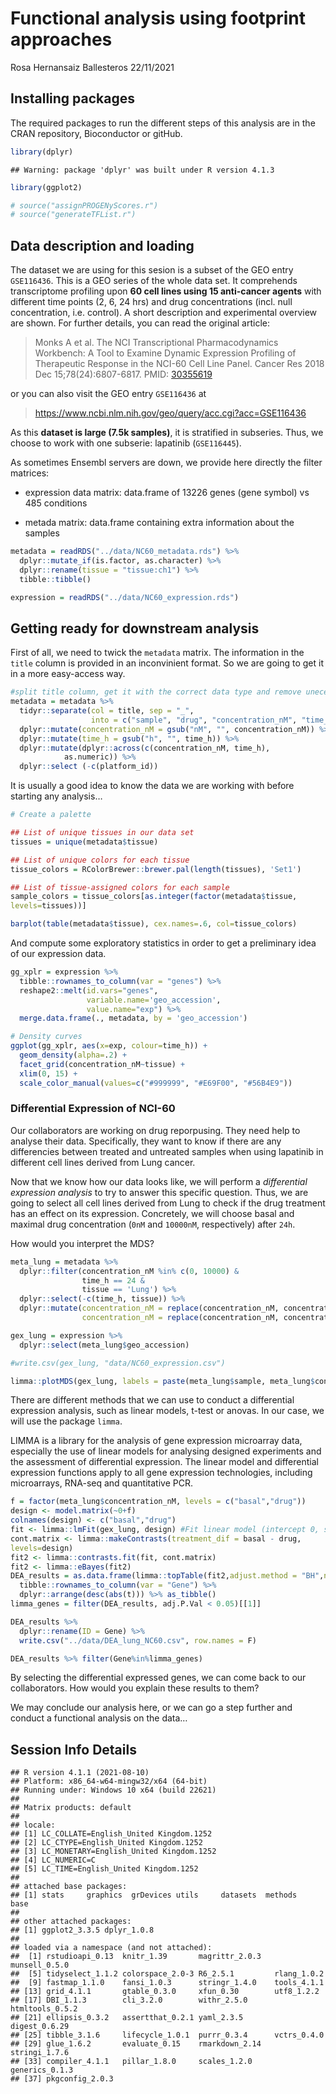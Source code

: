 Functional analysis using footprint approaches
================
Rosa Hernansaiz Ballesteros
22/11/2021

## Installing packages

The required packages to run the different steps of this analysis are in
the CRAN repository, Bioconductor or gitHub.

``` r
library(dplyr)
```

    ## Warning: package 'dplyr' was built under R version 4.1.3

``` r
library(ggplot2)

# source("assignPROGENyScores.r")
# source("generateTFList.r")
```

## Data description and loading

The dataset we are using for this sesion is a subset of the GEO entry
`GSE116436`. This is a GEO series of the whole data set. It comprehends
transcriptome profiling upon **60 cell lines using 15 anti-cancer
agents** with different time points (2, 6, 24 hrs) and drug
concentrations (incl. null concentration, i.e. control). A short
description and experimental overview are shown. For further details,
you can read the original article:

> Monks A et al. The NCI Transcriptional Pharmacodynamics Workbench: A
> Tool to Examine Dynamic Expression Profiling of Therapeutic Response
> in the NCI-60 Cell Line Panel. Cancer Res 2018 Dec
> 15;78(24):6807-6817. PMID:
> [30355619](https://www.ncbi.nlm.nih.gov/pubmed/30355619)

or you can also visit the GEO entry `GSE116436` at

> <https://www.ncbi.nlm.nih.gov/geo/query/acc.cgi?acc=GSE116436>

As this **dataset is large (7.5k samples)**, it is stratified in
subseries. Thus, we choose to work with one subserie: lapatinib
(`GSE116445`).

As sometimes Ensembl servers are down, we provide here directly the
filter matrices:

-   expression data matrix: data.frame of 13226 genes (gene symbol) vs
    485 conditions

-   metada matrix: data.frame containing extra information about the
    samples

``` r
metadata = readRDS("../data/NC60_metadata.rds") %>%
  dplyr::mutate_if(is.factor, as.character) %>% 
  dplyr::rename(tissue = "tissue:ch1") %>%
  tibble::tibble() 

expression = readRDS("../data/NC60_expression.rds")
```

## Getting ready for downstream analysis

First of all, we need to twick the `metadata` matrix. The information in
the `title` column is provided in an inconvinient format. So we are
going to get it in a more easy-access way.

``` r
#split title column, get it with the correct data type and remove unecesary information
metadata = metadata %>%
  tidyr::separate(col = title, sep = "_",
                  into = c("sample", "drug", "concentration_nM", "time_h")) %>%
  dplyr::mutate(concentration_nM = gsub("nM", "", concentration_nM)) %>%
  dplyr::mutate(time_h = gsub("h", "", time_h)) %>%
  dplyr::mutate(dplyr::across(c(concentration_nM, time_h), 
            as.numeric)) %>%
  dplyr::select (-c(platform_id))
```

It is usually a good idea to know the data we are working with before
starting any analysis…

``` r
# Create a palette

## List of unique tissues in our data set
tissues = unique(metadata$tissue)

## List of unique colors for each tissue
tissue_colors = RColorBrewer::brewer.pal(length(tissues), 'Set1')

## List of tissue-assigned colors for each sample
sample_colors = tissue_colors[as.integer(factor(metadata$tissue,
levels=tissues))]

barplot(table(metadata$tissue), cex.names=.6, col=tissue_colors)
```

And compute some exploratory statistics in order to get a preliminary
idea of our expression data.

``` r
gg_xplr = expression %>%
  tibble::rownames_to_column(var = "genes") %>%
  reshape2::melt(id.vars="genes", 
                 variable.name='geo_accession', 
                 value.name="exp") %>%
  merge.data.frame(., metadata, by = 'geo_accession')

# Density curves
ggplot(gg_xplr, aes(x=exp, colour=time_h)) + 
  geom_density(alpha=.2) +
  facet_grid(concentration_nM~tissue) + 
  xlim(0, 15) +
  scale_color_manual(values=c("#999999", "#E69F00", "#56B4E9"))
```

### Differential Expression of NCI-60

Our collaborators are working on drug reporpusing. They need help to
analyse their data. Specifically, they want to know if there are any
differencies between treated and untreated samples when using lapatinib
in different cell lines derived from Lung cancer.

Now that we know how our data looks like, we will perform a
*differential expression analysis* to try to answer this specific
question. Thus, we are going to select all cell lines derived from Lung
to check if the drug treatment has an effect on its expression.
Concretely, we will choose basal and maximal drug concentration (`0nM`
and `10000nM`, respectively) after `24h`.

How would you interpret the MDS?

``` r
meta_lung = metadata %>% 
  dplyr::filter(concentration_nM %in% c(0, 10000) & 
                time_h == 24 & 
                tissue == 'Lung') %>%
  dplyr::select(-c(time_h, tissue)) %>%
  dplyr::mutate(concentration_nM = replace(concentration_nM, concentration_nM== '0', 'basal'), 
                concentration_nM = replace(concentration_nM, concentration_nM == '10000', 'drug'))

gex_lung = expression %>%
  dplyr::select(meta_lung$geo_accession)

#write.csv(gex_lung, "data/NC60_expression.csv")

limma::plotMDS(gex_lung, labels = paste(meta_lung$sample, meta_lung$concentration_nM, sep = '_'))
```

There are different methods that we can use to conduct a differential
expression analysis, such as linear models, t-test or anovas. In our
case, we will use the package `limma`.

LIMMA is a library for the analysis of gene expression microarray data,
especially the use of linear models for analysing designed experiments
and the assessment of differential expression. The linear model and
differential expression functions apply to all gene expression
technologies, including microarrays, RNA-seq and quantitative PCR.

``` r
f = factor(meta_lung$concentration_nM, levels = c("basal","drug"))
design <- model.matrix(~0+f)
colnames(design) <- c("basal","drug")
fit <- limma::lmFit(gex_lung, design) #Fit linear model (intercept 0, so each coefficient is the mean)
cont.matrix <- limma::makeContrasts(treatment_dif = basal - drug,
levels=design)
fit2 <- limma::contrasts.fit(fit, cont.matrix)
fit2 <- limma::eBayes(fit2)
DEA_results = as.data.frame(limma::topTable(fit2,adjust.method = "BH",number = Inf)) %>% 
  tibble::rownames_to_column(var = "Gene") %>% 
  dplyr::arrange(desc(abs(t))) %>% as_tibble()
limma_genes = filter(DEA_results, adj.P.Val < 0.05)[[1]]

DEA_results %>%
  dplyr::rename(ID = Gene) %>%
  write.csv("../data/DEA_lung_NC60.csv", row.names = F)

DEA_results %>% filter(Gene%in%limma_genes)
```

By selecting the differential expressed genes, we can come back to our
collaborators. How would you explain these results to them?

We may conclude our analysis here, or we can go a step further and
conduct a functional analysis on the data…

## Session Info Details

    ## R version 4.1.1 (2021-08-10)
    ## Platform: x86_64-w64-mingw32/x64 (64-bit)
    ## Running under: Windows 10 x64 (build 22621)
    ## 
    ## Matrix products: default
    ## 
    ## locale:
    ## [1] LC_COLLATE=English_United Kingdom.1252 
    ## [2] LC_CTYPE=English_United Kingdom.1252   
    ## [3] LC_MONETARY=English_United Kingdom.1252
    ## [4] LC_NUMERIC=C                           
    ## [5] LC_TIME=English_United Kingdom.1252    
    ## 
    ## attached base packages:
    ## [1] stats     graphics  grDevices utils     datasets  methods   base     
    ## 
    ## other attached packages:
    ## [1] ggplot2_3.3.5 dplyr_1.0.8  
    ## 
    ## loaded via a namespace (and not attached):
    ##  [1] rstudioapi_0.13  knitr_1.39       magrittr_2.0.3   munsell_0.5.0   
    ##  [5] tidyselect_1.1.2 colorspace_2.0-3 R6_2.5.1         rlang_1.0.2     
    ##  [9] fastmap_1.1.0    fansi_1.0.3      stringr_1.4.0    tools_4.1.1     
    ## [13] grid_4.1.1       gtable_0.3.0     xfun_0.30        utf8_1.2.2      
    ## [17] DBI_1.1.3        cli_3.2.0        withr_2.5.0      htmltools_0.5.2 
    ## [21] ellipsis_0.3.2   assertthat_0.2.1 yaml_2.3.5       digest_0.6.29   
    ## [25] tibble_3.1.6     lifecycle_1.0.1  purrr_0.3.4      vctrs_0.4.0     
    ## [29] glue_1.6.2       evaluate_0.15    rmarkdown_2.14   stringi_1.7.6   
    ## [33] compiler_4.1.1   pillar_1.8.0     scales_1.2.0     generics_0.1.3  
    ## [37] pkgconfig_2.0.3
